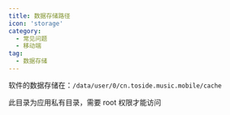 ```yaml
---
title: 数据存储路径
icon: 'storage'
category:
  - 常见问题
  - 移动端
tag:
  - 数据存储
---
```


软件的数据存储在：`/data/user/0/cn.toside.music.mobile/cache`

此目录为应用私有目录，需要 root 权限才能访问
